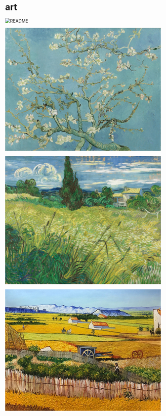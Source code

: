 # art

<a href="README.md"><img alt="README" src="README.md"></a>

<a href="vincent_van_gogh_almond_blossom.jpg"><img alt="vincent_van_gogh_almond_blossom" src="vincent_van_gogh_almond_blossom.jpg"></a>

<a href="vincent_van_gogh_green_field.jpg"><img alt="vincent_van_gogh_green_field" src="vincent_van_gogh_green_field.jpg"></a>

<a href="vincent_van_gogh_the_harvest.png"><img alt="vincent_van_gogh_the_harvest" src="vincent_van_gogh_the_harvest.png"></a>

